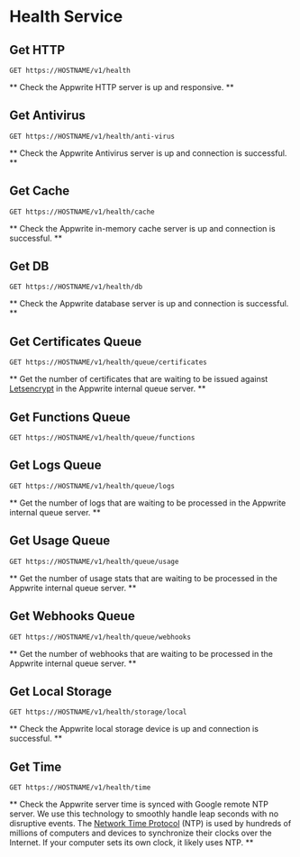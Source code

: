 # Health Service

## Get HTTP

```http request
GET https://HOSTNAME/v1/health
```

** Check the Appwrite HTTP server is up and responsive. **

## Get Antivirus

```http request
GET https://HOSTNAME/v1/health/anti-virus
```

** Check the Appwrite Antivirus server is up and connection is successful. **

## Get Cache

```http request
GET https://HOSTNAME/v1/health/cache
```

** Check the Appwrite in-memory cache server is up and connection is successful. **

## Get DB

```http request
GET https://HOSTNAME/v1/health/db
```

** Check the Appwrite database server is up and connection is successful. **

## Get Certificates Queue

```http request
GET https://HOSTNAME/v1/health/queue/certificates
```

** Get the number of certificates that are waiting to be issued against [Letsencrypt](https://letsencrypt.org/) in the Appwrite internal queue server. **

## Get Functions Queue

```http request
GET https://HOSTNAME/v1/health/queue/functions
```

## Get Logs Queue

```http request
GET https://HOSTNAME/v1/health/queue/logs
```

** Get the number of logs that are waiting to be processed in the Appwrite internal queue server. **

## Get Usage Queue

```http request
GET https://HOSTNAME/v1/health/queue/usage
```

** Get the number of usage stats that are waiting to be processed in the Appwrite internal queue server. **

## Get Webhooks Queue

```http request
GET https://HOSTNAME/v1/health/queue/webhooks
```

** Get the number of webhooks that are waiting to be processed in the Appwrite internal queue server. **

## Get Local Storage

```http request
GET https://HOSTNAME/v1/health/storage/local
```

** Check the Appwrite local storage device is up and connection is successful. **

## Get Time

```http request
GET https://HOSTNAME/v1/health/time
```

** Check the Appwrite server time is synced with Google remote NTP server. We use this technology to smoothly handle leap seconds with no disruptive events. The [Network Time Protocol](https://en.wikipedia.org/wiki/Network_Time_Protocol) (NTP) is used by hundreds of millions of computers and devices to synchronize their clocks over the Internet. If your computer sets its own clock, it likely uses NTP. **

